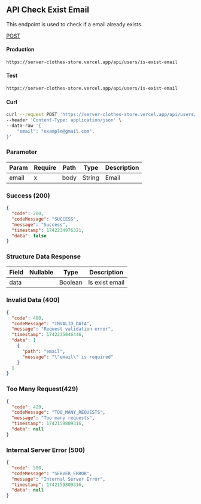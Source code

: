 ## API Check Exist Email

This endpoint is used to check if a email already exists.

[POST](#)

#### Production

```bash
https://server-clothes-store.vercel.app/api/users/is-exist-email
```

#### Test

```bash
https://server-clothes-store.vercel.app/api/users/is-exist-email
```

#### Curl

```bash
curl --request POST 'https://server-clothes-store.vercel.app/api/users/is-exist-email' \
--header 'Content-Type: application/json' \
--data-raw '{
    "email": "example@gmail.com",
}'
```

### Parameter

| Param | Require | Path | Type   | Description |
| ----- | ------- | ---- | ------ | ----------- |
| email | x       | body | String | Email       |

### Success (200)

```json
{
  "code": 200,
  "codeMessage": "SUCCESS",
  "message": "Success",
  "timestamp": 1742234976321,
  "data": false
}
```

### Structure Data Response

| Field | Nullable | Type    | Description    |
| ----- | -------- | ------- | -------------- |
| data  |          | Boolean | Is exist email |

### Invalid Data (400)

```json
{
  "code": 400,
  "codeMessage": "INVALID_DATA",
  "message": "Request validation error",
  "timestamp": 1742235046446,
  "data": [
    {
      "path": "email",
      "message": "\"email\" is required"
    }
  ]
}
```

### Too Many Request(429)

```json
{
  "code": 429,
  "codeMessage": "TOO_MANY_REQUESTS",
  "message": "Too many requests",
  "timestamp": 1742159809316,
  "data": null
}
```

### Internal Server Error (500)

```json
{
  "code": 500,
  "codeMessage": "SERVER_ERROR",
  "message": "Internal Server Error",
  "timestamp": 1742159809316,
  "data": null
}
```
